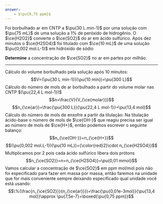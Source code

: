```yaml
---
answer:
    - $\pu{0,75 ppm}$
---
```


Foi borbulhado ar em CNTP a $\pu{30 L.min-1}$ por uma solução com $\pu{75 mL}$ de uma solução a $1\%$ de peróxido de hidrogênio. O $\ce{H2O2}$ converte o $\ce{SO2}$ do ar em ácido sulfúrico. Após dez minutos o $\ce{H2SO4}$ foi titulado com $\ce{10 mL}$ de uma solução $\pu{0,002 mol.L-1}$ em hidróxido de sódio  

**Determine** a concentração de $\ce{SO2}$ no ar em partes por milhão.

---

Cálculo do volume borbulhado pela solução após 10 minutos:
$$V=(\pu{30 L min-1})(\pu{10 min})=\pu{300 L}$$
Cálculo do número de mols de ar borbulhado a partir do volume molar nas CNTP $(\pu{22,4 L mol-1})$
$$n=\frac{V}{V_{\ce{molar}}}$$
$$n_{\ce{ar}}=\frac{\pu{300 L}}{\pu{22,4 L mol-1}}=\pu{13,4 mol}$$
Cálculo do número de mols de enxofre a partir da tilulação:
Na titulação ácido-base o número de mols de $\ce{OH-}$ que reagiu precisa ser igual ao número de mols de  $\ce{H+}$, então podemos escrever o seguinte balanço:
$$n_{\ce{OH-}}=n_{\ce{H+}}$$
$$(\pu{0,002 mol.L-1})(\pu{10 mL})={\color{red}2}\cdot n_{\ce{H2SO4}}$$
Multiplicamos por 2 pois cada ácido sulfúrico libera dois prótons
$$n_{\ce{SO2}}=n=n_{\ce{H2SO4}}=\pu{0,01 mmol}$$
Vamos calcular a concentração de $\ce{SO2}$ em ppm mol/mol pois não foi especificado para fazer em massa por massa, então faremos na unidade que for mais conveniente sempre deixando especificado qual unidade você está usando:
$$\%(\frac{n_{\ce{SO2}}}{n_{\ce{ar}}})=\frac{\pu{0,01e-3mol}}{\pu{13,4 mol}}\approx \pu{7,5e-7}=\boxed{\pu{0,75 ppm}}$$
